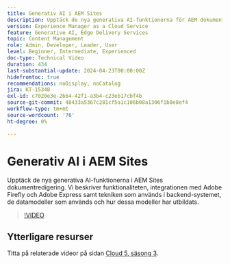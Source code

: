```yaml
---
title: Generativ AI i AEM Sites
description: Upptäck de nya generativa AI-funktionerna för AEM dokumentframställning.
version: Experience Manager as a Cloud Service
feature: Generative AI, Edge Delivery Services
topic: Content Management
role: Admin, Developer, Leader, User
level: Beginner, Intermediate, Experienced
doc-type: Technical Video
duration: 434
last-substantial-update: 2024-04-23T00:00:00Z
hidefromtoc: true
recommendations: noDisplay, noCatalog
jira: KT-15348
exl-id: c7020e3e-2664-42f1-a3b4-c23eb17cbf4b
source-git-commit: 48433a5367c281cf5a1c106b08a1306f1b0e8ef4
workflow-type: tm+mt
source-wordcount: '76'
ht-degree: 0%

---
```


# Generativ AI i AEM Sites

Upptäck de nya generativa AI-funktionerna i AEM Sites dokumentredigering. Vi beskriver funktionaliteten, integrationen med Adobe Firefly och Adobe Express samt tekniken som används i backend-systemet, de datamodeller som används och hur dessa modeller har utbildats.

>[!VIDEO](https://video.tv.adobe.com/v/3428436/?learn=on)

## Ytterligare resurser

Titta på relaterade videor på sidan [Cloud 5, säsong 3](../cloud5-season-3.md).
